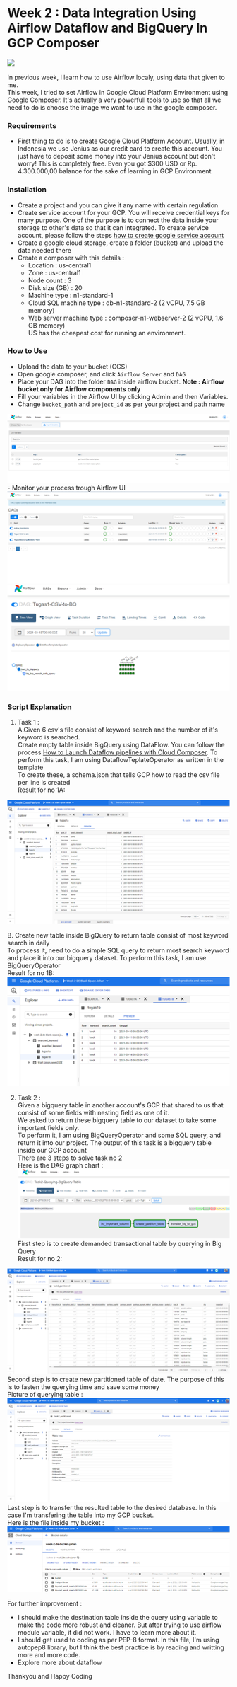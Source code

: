 # Week 2 : Data Integration Using Airflow Dataflow and BigQuery In GCP Composer

<img src='https://csharpcorner.azureedge.net/UploadFile/NewsImages/05022018113345AM/Capture.PNG'><br>

In previous week, I learn how to use Airflow localy, using data that given to me. <br>
This week, I tried to set Airflow in Google Cloud Platform Environment using Google Composer. It's actually a very powerfull tools to use so that all we need to do is choose the image we want to use in the google composer.

### Requirements<br>

- First thing to do is to create Google Cloud Platform Account. Usually, in Indonesia we use Jenius as our credit card to create this account. You just have to deposit some money into your Jenius account but don't worry! This is completely free. Even you got $300 USD or Rp. 4.300.000,00 balance for the sake of learning in GCP Environment<br>


### Installation<br>
- Create a project and you can give it any name with certain regulation<br>
- Create service account for your GCP. You will receive credential keys for many purpose. One of the purpose is to connect the data inside your storage to other's data so that it can integrated. To create service account, please follow the steps <a href='https://cloud.google.com/iam/docs/creating-managing-service-accounts'> how to create google service account</a><br>
- Create a google cloud storage, create a folder (bucket) and upload the data needed there
- Create a composer with this details :
  - Location :  us-central1
  - Zone : us-central1
  - Node count : 3
  - Disk size (GB) : 20
  - Machine type : n1-standard-1
  - Cloud SQL machine type : db-n1-standard-2 (2 vCPU, 7.5 GB memory)
  - Web server machine type : composer-n1-webserver-2 (2 vCPU, 1.6 GB memory)<br>
 US has the cheapest cost for running an environment.
 
 ### How to Use<br>
- Upload the data to your bucket (GCS)
- Open google composer, and click `Airflow Server` and `DAG`
- Place your DAG into the folder `DAG` inside airflow bucket. <b> Note : Airflow bucket only for Airflow components only </b>
- Fill your variables in the Airflow UI by clicking Admin and then Variables.
- Change `bucket_path` and `project_id` as per your project and path name <br>
<img src='./result/variables.PNG'>
- Monitor your process trough Airflow UI
<img src='/result/airflow ui.PNG'>
<img src='/result/airflow ui 1.PNG'><br>

### Script Explanation <br>
1. Task 1 : <br>
A.Given 6 csv's file consist of keyword search and the number of it's keyword is searched.<br>
Create empty table inside BigQuery using DataFlow. You can follow the process <a href='https://cloud.google.com/composer/docs/how-to/using/using-dataflow-template-operator'> How to Launch Dataflow pipelines with Cloud Composer</a>. To perform this task, I am using DataflowTeplateOperator as written in the template<br>
To create these, a schema.json that tells GCP how to read the csv file per line is created <br>
Result for no 1A:<br>
<img src='./result/1a result.PNG'>

B. Create new table inside BigQuery to return table consist of most keyword search in daily <br>
To process it, need to do a simple SQL query to return most search keyword and place it into our bigquery dataset. To perform this task, I am use BigQueryOperator<br>
Result for no 1B:<br>
<img src='./result/1b result.PNG'>

2. Task 2 : <br>
Given a bigquery table in another account's GCP that shared to us that consist of some fields with nesting field as one of it.<br>
We asked to return these bigquery table to our dataset to take some important fields only.<br>
To perform it, I am using BigQueryOperator and some SQL query, and return it into our project. The output of this task is a bigquery table inside our GCP account<br>
There are 3 steps to solve task no 2<br>
Here is the DAG graph chart :<br>
<img src='./result/ETL Airflow.PNG'><br>
First step is to create  demanded transactional table by querying in Big Query<br>
Result for no 2:<br>
<img src='./result/2 result.PNG'>
Second step is to create new partitioned table of date. The purpose of this is to fasten the querying time and save some money <br>
Picture of querying table :
<img src='./result/partition.PNG'>
Last step is to transfer the resulted table to the desired database. In this case I'm transfering the table into my GCP bucket.<br>
Here is the file inside my bucket :<br>
<img src='./result/final partitioned.PNG'><br>

For further improvement :
- I should make the destination table inside the query using variable to make the code more robust and cleaner. But after trying to use airflow module variable, it did not work. I have to learn more about it.
- I should get used to coding as per PEP-8 format. In this file, I'm using autopep8 library, but I think the best practice is by reading and writting more and more code.
- Explore more about dataflow

Thankyou and Happy Coding
